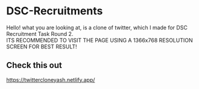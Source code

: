 # DSC-Recruitments
Hello! what you are looking at, is a clone of twitter, which I made for DSC Recruitment Task Round 2.  
ITS RECOMMENDED TO VISIT THE PAGE USING A 1366x768 RESOLUTION SCREEN FOR BEST RESULT!

## Check this out ##
https://twittercloneyash.netlify.app/
